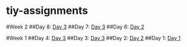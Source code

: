 # tiy-assignments

#Week 2
##Day 8: [Day 3](http://xinyu0.github.io/tiy-assignments/day_08/)
##Day 7: [Day 3](http://xinyu0.github.io/tiy-assignments/day_07/)
##Day 6: [Day 2](http://xinyu0.github.io/tiy-assignments/day_06/)

#Week 1
##Day 4: [Day 3](http://xinyu0.github.io/tiy-assignments/day_04/)
##Day 3: [Day 3](http://xinyu0.github.io/tiy-assignments/day_03/)
##Day 2: [Day 2](http://xinyu0.github.io/tiy-assignments/day_02/)
##Day 1: [Day 1](http://xinyu0.github.io/tiy-assignments/day_01/)
